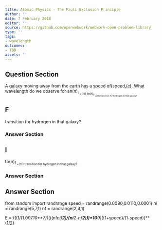 ```yaml
---
title: Atomic Physics - The Pauli Exclusion Principle
author: ''
date: 7 February 2018
editor: ''
source: https://github.com/openwebwork/webwork-open-problem-library
type: ''
tags:
- wavelength
outcomes:
- TBD
assets: ''
---
```


## Question Section 

A galaxy moving away from the earth has a speed of(speed,(c). What wavelength do we observe for an(n)<sub>i<sub> =(ni) to(n)<sub>f<sub> =(nf) transition for hydrogen in that galaxy?
## F
transition for hydrogen in that galaxy?
### Answer Section
## I
to(n)<sub>f<sub> =(nf) transition for hydrogen in that galaxy?
### Answer Section


## Answer Section

from random import randrange
speed = randrange(0.0090,0.0110,0.0001)
ni = randrange(5,7,1)
nf = randrange(2,4,1)

E = (((1/(1.097*10**7))*(((nf*ni)**2)/(ni**2-nf**2)))*10**9)*((1+speed)/(1-speed))**(1/2)
